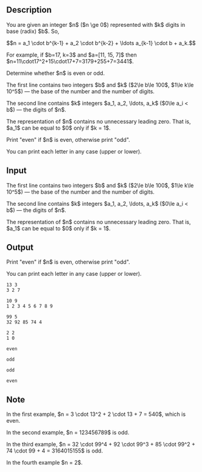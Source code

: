 ## Description

<div><p>You are given an integer $n$ ($n \ge 0$) represented with $k$ digits in base (radix) $b$. So,</p><p>$$n = a_1 \cdot b^{k-1} + a_2 \cdot b^{k-2} + \ldots a_{k-1} \cdot b + a_k.$$</p><p>For example, if $b=17, k=3$ and $a=[11, 15, 7]$ then $n=11\cdot17^2+15\cdot17+7=3179+255+7=3441$.</p><p>Determine whether $n$ is even or odd.</p></div><div class="input-specification"><p>The first line contains two integers $b$ and $k$ ($2\le b\le 100$, $1\le k\le 10^5$)&nbsp;— the base of the number and the number of digits.</p><p>The second line contains $k$ integers $a_1, a_2, \ldots, a_k$ ($0\le a_i &lt; b$)&nbsp;— the digits of $n$.</p><p>The representation of $n$ contains no unnecessary leading zero. That is, $a_1$ can be equal to $0$ only if $k = 1$.</p></div><div class="output-specification"><p>Print "<span class="tex-font-style-tt">even</span>" if $n$ is even, otherwise print "<span class="tex-font-style-tt">odd</span>".</p><p>You can print each letter in any case (upper or lower).</p></div>

## Input

<p>The first line contains two integers $b$ and $k$ ($2\le b\le 100$, $1\le k\le 10^5$)&nbsp;— the base of the number and the number of digits.</p><p>The second line contains $k$ integers $a_1, a_2, \ldots, a_k$ ($0\le a_i &lt; b$)&nbsp;— the digits of $n$.</p><p>The representation of $n$ contains no unnecessary leading zero. That is, $a_1$ can be equal to $0$ only if $k = 1$.</p>

## Output

<p>Print "<span class="tex-font-style-tt">even</span>" if $n$ is even, otherwise print "<span class="tex-font-style-tt">odd</span>".</p><p>You can print each letter in any case (upper or lower).</p>





```input1
13 3
3 2 7

```




```input2
10 9
1 2 3 4 5 6 7 8 9

```




```input3
99 5
32 92 85 74 4

```




```input4
2 2
1 0

```




```output1
even

```




```output2
odd

```




```output3
odd

```




```output4
even

```



## Note

<p>In the first example, $n = 3 \cdot 13^2 + 2 \cdot 13 + 7 = 540$, which is even.</p><p>In the second example, $n = 123456789$ is odd.</p><p>In the third example, $n = 32 \cdot 99^4 + 92 \cdot 99^3 + 85 \cdot 99^2 + 74 \cdot 99 + 4 = 3164015155$ is odd.</p><p>In the fourth example $n = 2$.</p>
